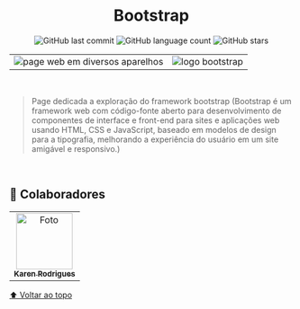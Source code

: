<div align="center">
  
# Bootstrap

![GitHub last commit](https://img.shields.io/github/last-commit/r4skaren/bootstrap?logo=ultimo%20commit&style=social)
![GitHub language count](https://img.shields.io/github/languages/count/r4skaren/bootstrap?&label=linguagens&style=social)
![GitHub stars](https://img.shields.io/github/stars/r4skaren/bootstrap?label=estrelas&style=social)

<table>
  <tr>
    <td align="center">
      <img src="https://img.freepik.com/free-vector/web-devices-together-concept-illustration_114360-749.jpg?w=740" alt="page web em diversos aparelhos">
    </td>
    <td align="center">
      <img src="https://getbootstrap.com/docs/5.1/assets/img/bootstrap-icons.png" alt="logo bootstrap">
    </td>
    </tr>
</table>
  </div>

<br>

> Page dedicada a exploração do framework bootstrap (Bootstrap é um framework web com código-fonte aberto para desenvolvimento de componentes de interface e front-end para sites e aplicações web usando HTML, CSS e JavaScript, baseado em modelos de design para a tipografia, melhorando a experiência do usuário em um site amigável e responsivo.)

<br>

## 🤝 Colaboradores

<table>
  <tr>
    <td align="center">
      <a href="#">
        <img src="https://avatars.githubusercontent.com/u/86742652?v=4" width="100px;" height="100px" alt="Foto"/><br>
        <sub>
          <b>Karen Rodrigues</b>
        </sub>
      </a>
    </td>
  </tr>
</table>

[⬆ Voltar ao topo](#bootstrap)
